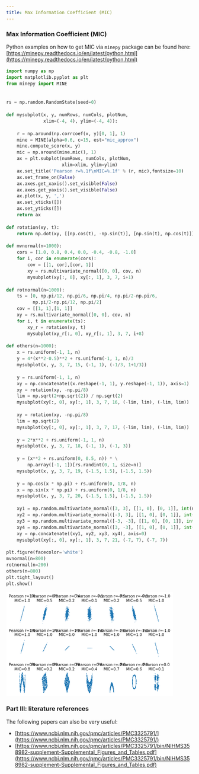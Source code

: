 ```yaml
---
title: Max Information Coefficient (MIC)
---
```



### Max Information Coefficient (MIC)


Python examples on how to get MIC via `minepy` package can be found here: [https://minepy.readthedocs.io/en/latest/python.html](https://minepy.readthedocs.io/en/latest/python.html)


```python
import numpy as np
import matplotlib.pyplot as plt
from minepy import MINE


rs = np.random.RandomState(seed=0)

def mysubplot(x, y, numRows, numCols, plotNum,
              xlim=(-4, 4), ylim=(-4, 4)):

    r = np.around(np.corrcoef(x, y)[0, 1], 1)
    mine = MINE(alpha=0.6, c=15, est="mic_approx")
    mine.compute_score(x, y)
    mic = np.around(mine.mic(), 1)
    ax = plt.subplot(numRows, numCols, plotNum,
                     xlim=xlim, ylim=ylim)
    ax.set_title('Pearson r=%.1f\nMIC=%.1f' % (r, mic),fontsize=10)
    ax.set_frame_on(False)
    ax.axes.get_xaxis().set_visible(False)
    ax.axes.get_yaxis().set_visible(False)
    ax.plot(x, y, ',')
    ax.set_xticks([])
    ax.set_yticks([])
    return ax

def rotation(xy, t):
    return np.dot(xy, [[np.cos(t), -np.sin(t)], [np.sin(t), np.cos(t)]])

def mvnormal(n=1000):
    cors = [1.0, 0.8, 0.4, 0.0, -0.4, -0.8, -1.0]
    for i, cor in enumerate(cors):
        cov = [[1, cor],[cor, 1]]
        xy = rs.multivariate_normal([0, 0], cov, n)
        mysubplot(xy[:, 0], xy[:, 1], 3, 7, i+1)

def rotnormal(n=1000):
    ts = [0, np.pi/12, np.pi/6, np.pi/4, np.pi/2-np.pi/6,
          np.pi/2-np.pi/12, np.pi/2]
    cov = [[1, 1],[1, 1]]
    xy = rs.multivariate_normal([0, 0], cov, n)
    for i, t in enumerate(ts):
        xy_r = rotation(xy, t)
        mysubplot(xy_r[:, 0], xy_r[:, 1], 3, 7, i+8)

def others(n=1000):
    x = rs.uniform(-1, 1, n)
    y = 4*(x**2-0.5)**2 + rs.uniform(-1, 1, n)/3
    mysubplot(x, y, 3, 7, 15, (-1, 1), (-1/3, 1+1/3))

    y = rs.uniform(-1, 1, n)
    xy = np.concatenate((x.reshape(-1, 1), y.reshape(-1, 1)), axis=1)
    xy = rotation(xy, -np.pi/8)
    lim = np.sqrt(2+np.sqrt(2)) / np.sqrt(2)
    mysubplot(xy[:, 0], xy[:, 1], 3, 7, 16, (-lim, lim), (-lim, lim))

    xy = rotation(xy, -np.pi/8)
    lim = np.sqrt(2)
    mysubplot(xy[:, 0], xy[:, 1], 3, 7, 17, (-lim, lim), (-lim, lim))

    y = 2*x**2 + rs.uniform(-1, 1, n)
    mysubplot(x, y, 3, 7, 18, (-1, 1), (-1, 3))

    y = (x**2 + rs.uniform(0, 0.5, n)) * \
        np.array([-1, 1])[rs.randint(0, 1, size=n)]
    mysubplot(x, y, 3, 7, 19, (-1.5, 1.5), (-1.5, 1.5))

    y = np.cos(x * np.pi) + rs.uniform(0, 1/8, n)
    x = np.sin(x * np.pi) + rs.uniform(0, 1/8, n)
    mysubplot(x, y, 3, 7, 20, (-1.5, 1.5), (-1.5, 1.5))

    xy1 = np.random.multivariate_normal([3, 3], [[1, 0], [0, 1]], int(n/4))
    xy2 = np.random.multivariate_normal([-3, 3], [[1, 0], [0, 1]], int(n/4))
    xy3 = np.random.multivariate_normal([-3, -3], [[1, 0], [0, 1]], int(n/4))
    xy4 = np.random.multivariate_normal([3, -3], [[1, 0], [0, 1]], int(n/4))
    xy = np.concatenate((xy1, xy2, xy3, xy4), axis=0)
    mysubplot(xy[:, 0], xy[:, 1], 3, 7, 21, (-7, 7), (-7, 7))

plt.figure(facecolor='white')
mvnormal(n=800)
rotnormal(n=200)
others(n=800)
plt.tight_layout()
plt.show()
```


![png](img/mic_output.png)


### Part III: literature references

The following papers can also be very useful:
- [https://www.ncbi.nlm.nih.gov/pmc/articles/PMC3325791/](https://www.ncbi.nlm.nih.gov/pmc/articles/PMC3325791/)
- [https://www.ncbi.nlm.nih.gov/pmc/articles/PMC3325791/bin/NIHMS358982-supplement-Supplemental_Figures_and_Tables.pdf](https://www.ncbi.nlm.nih.gov/pmc/articles/PMC3325791/bin/NIHMS358982-supplement-Supplemental_Figures_and_Tables.pdf)



